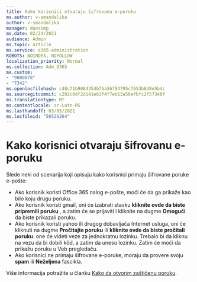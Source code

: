 ```yaml
---
title: Kako korisnici otvaraju šifrovanu e-poruku
ms.author: v-smandalika
author: v-smandalika
manager: dansimp
ms.date: 02/24/2021
audience: Admin
ms.topic: article
ms.service: o365-administration
ROBOTS: NOINDEX, NOFOLLOW
localization_priority: Normal
ms.collection: Adm_O365
ms.custom:
- "9000078"
- "7342"
ms.openlocfilehash: c48c71b9084354bf5a56794795c7653b8d8e5b4c
ms.sourcegitcommit: c202c0df2d141e63f4f7eb13a56efbfc2f57348f
ms.translationtype: MT
ms.contentlocale: sr-Latn-RS
ms.lasthandoff: 03/05/2021
ms.locfileid: "50526264"
---
```

# <a name="how-users-open-an-encrypted-email-message"></a>Kako korisnici otvaraju šifrovanu e-poruku

Slede neki od scenarija koji opisuju kako korisnici primaju šifrovane poruke e-pošte:

- Ako korisnik koristi Office 365 nalog e-pošte, moći će da ga prikaže kao bilo koju drugu poruku.
- Ako korisnik koristi gmail, oni će izabrati stavku **kliknite ovde da biste pripremili poruku** , a zatim će se prijaviti i kliknite na dugme **Omogući** da biste prikazali poruku.
- Ako korisnik koristi yahoo ili drugog dobavljača Internet usluga, oni će kliknuti na dugme **Pročitajte poruku** ili **kliknite ovde da biste pročitali poruku**. one će videti veze za jednokratnu lozinku. Trebalo bi da kliknu na vezu da bi dobili kôd, a zatim da unesu lozinku. Zatim će moći da prikažu poruku u Veb pregledaču.
- Ako korisnici ne primaju šifrovane e-poruke, moraju da provere svoju **spam** ili **Neželjena** fascikla.

Više informacija potražite u članku [Kako da otvorim zaštićenu poruku](https://support.microsoft.com/topic/how-do-i-open-a-protected-message-1157a286-8ecc-4b1e-ac43-2a608fbf3098).